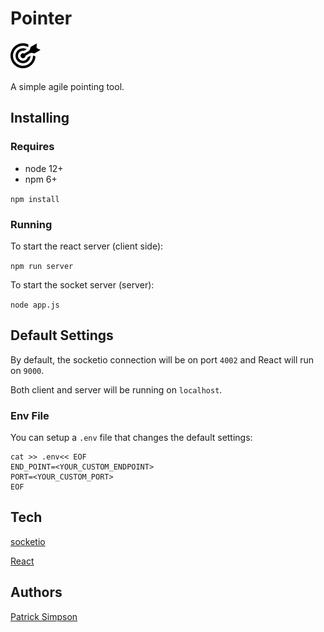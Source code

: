 # Pointer

![](src/static/logo.svg)

A simple agile pointing tool.

## Installing

### Requires 

- node 12+ 
- npm 6+

`npm install`

### Running

To start the react server (client side):

`npm run server` 

To start the socket server (server): 

`node app.js`

## Default Settings

By default, the socketio connection will be on port `4002` and React will run on `9000`.

Both client and server will be running on `localhost`.


### Env File

You can setup a `.env` file that changes the default settings:

``` shell
cat >> .env<< EOF
END_POINT=<YOUR_CUSTOM_ENDPOINT>
PORT=<YOUR_CUSTOM_PORT>
EOF
```

## Tech

[socketio](https://socket.io/)

[React](https://reactjs.org/)

## Authors

[Patrick Simpson](https://github.com/patricksimpson)
